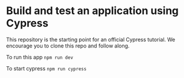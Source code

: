 # Build and test an application using Cypress

This repository is the starting point for an official Cypress tutorial. We encourage you to clone this repo and follow along.

To run this app
```npm run dev```

To start cypress
```npm run cypress```